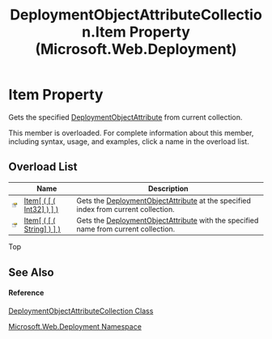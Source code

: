 ﻿---
title: DeploymentObjectAttributeCollection.Item Property  (Microsoft.Web.Deployment)
TOCTitle: Item Property
ms:assetid: Overload:Microsoft.Web.Deployment.DeploymentObjectAttributeCollection.Item
ms:mtpsurl: https://msdn.microsoft.com/en-us/library/microsoft.web.deployment.deploymentobjectattributecollection.item(v=VS.90)
ms:contentKeyID: 22754056
ms.date: 05/02/2012
mtps_version: v=VS.90
f1_keywords:
- Microsoft.Web.Deployment.DeploymentObjectAttributeCollection.Item
dev_langs:
- CSharp
- JScript
- VB
---

# Item Property

Gets the specified [DeploymentObjectAttribute](deploymentobjectattribute-class-microsoft-web-deployment.md) from current collection.

This member is overloaded. For complete information about this member, including syntax, usage, and examples, click a name in the overload list.

## Overload List

<table>
<thead>
<tr class="header">
<th> </th>
<th>Name</th>
<th>Description</th>
</tr>
</thead>
<tbody>
<tr class="odd">
<td><img src="images/Dd565996.pubproperty(en-us,VS.90).gif" title="Public property" alt="Public property" /></td>
<td><a href="deploymentobjectattributecollection-item-property-int32-microsoft-web-deployment.md">Item[ ( [ ( Int32] ) ] )</a></td>
<td>Gets the <a href="deploymentobjectattribute-class-microsoft-web-deployment.md">DeploymentObjectAttribute</a> at the specified index from current collection.</td>
</tr>
<tr class="even">
<td><img src="images/Dd565996.pubproperty(en-us,VS.90).gif" title="Public property" alt="Public property" /></td>
<td><a href="deploymentobjectattributecollection-item-property-string-microsoft-web-deployment.md">Item[ ( [ ( String] ) ] )</a></td>
<td>Gets the <a href="deploymentobjectattribute-class-microsoft-web-deployment.md">DeploymentObjectAttribute</a> with the specified name from current collection.</td>
</tr>
</tbody>
</table>


Top

## See Also

#### Reference

[DeploymentObjectAttributeCollection Class](deploymentobjectattributecollection-class-microsoft-web-deployment.md)

[Microsoft.Web.Deployment Namespace](microsoft-web-deployment-namespace.md)

